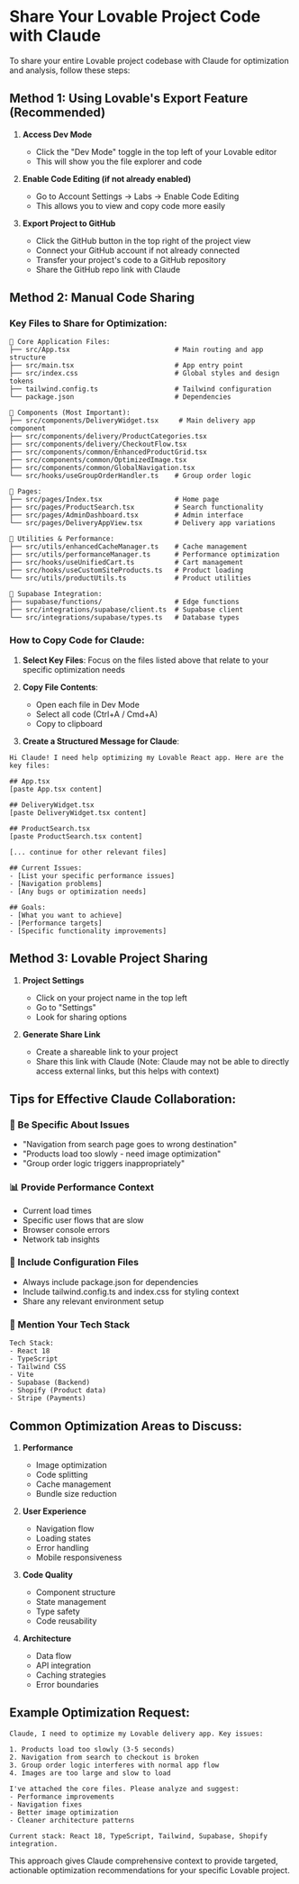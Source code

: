 # Share Your Lovable Project Code with Claude

To share your entire Lovable project codebase with Claude for optimization and analysis, follow these steps:

## Method 1: Using Lovable's Export Feature (Recommended)

1. **Access Dev Mode**
   - Click the "Dev Mode" toggle in the top left of your Lovable editor
   - This will show you the file explorer and code

2. **Enable Code Editing (if not already enabled)**
   - Go to Account Settings → Labs → Enable Code Editing
   - This allows you to view and copy code more easily

3. **Export Project to GitHub**
   - Click the GitHub button in the top right of the project view
   - Connect your GitHub account if not already connected
   - Transfer your project's code to a GitHub repository
   - Share the GitHub repo link with Claude

## Method 2: Manual Code Sharing

### Key Files to Share for Optimization:

```
📁 Core Application Files:
├── src/App.tsx                          # Main routing and app structure
├── src/main.tsx                         # App entry point
├── src/index.css                        # Global styles and design tokens
├── tailwind.config.ts                   # Tailwind configuration
└── package.json                         # Dependencies

📁 Components (Most Important):
├── src/components/DeliveryWidget.tsx     # Main delivery app component
├── src/components/delivery/ProductCategories.tsx
├── src/components/delivery/CheckoutFlow.tsx
├── src/components/common/EnhancedProductGrid.tsx
├── src/components/common/OptimizedImage.tsx
├── src/components/common/GlobalNavigation.tsx
└── src/hooks/useGroupOrderHandler.ts    # Group order logic

📁 Pages:
├── src/pages/Index.tsx                  # Home page
├── src/pages/ProductSearch.tsx          # Search functionality
├── src/pages/AdminDashboard.tsx         # Admin interface
└── src/pages/DeliveryAppView.tsx        # Delivery app variations

📁 Utilities & Performance:
├── src/utils/enhancedCacheManager.ts    # Cache management
├── src/utils/performanceManager.ts      # Performance optimization
├── src/hooks/useUnifiedCart.ts          # Cart management
├── src/hooks/useCustomSiteProducts.ts   # Product loading
└── src/utils/productUtils.ts            # Product utilities

📁 Supabase Integration:
├── supabase/functions/                  # Edge functions
├── src/integrations/supabase/client.ts  # Supabase client
└── src/integrations/supabase/types.ts   # Database types
```

### How to Copy Code for Claude:

1. **Select Key Files**: Focus on the files listed above that relate to your specific optimization needs

2. **Copy File Contents**: 
   - Open each file in Dev Mode
   - Select all code (Ctrl+A / Cmd+A)
   - Copy to clipboard

3. **Create a Structured Message for Claude**:
```
Hi Claude! I need help optimizing my Lovable React app. Here are the key files:

## App.tsx
[paste App.tsx content]

## DeliveryWidget.tsx  
[paste DeliveryWidget.tsx content]

## ProductSearch.tsx
[paste ProductSearch.tsx content]

[... continue for other relevant files]

## Current Issues:
- [List your specific performance issues]
- [Navigation problems]
- [Any bugs or optimization needs]

## Goals:
- [What you want to achieve]
- [Performance targets]
- [Specific functionality improvements]
```

## Method 3: Lovable Project Sharing

1. **Project Settings**
   - Click on your project name in the top left
   - Go to "Settings"
   - Look for sharing options

2. **Generate Share Link**
   - Create a shareable link to your project
   - Share this link with Claude (Note: Claude may not be able to directly access external links, but this helps with context)

## Tips for Effective Claude Collaboration:

### 🎯 Be Specific About Issues
- "Navigation from search page goes to wrong destination"
- "Products load too slowly - need image optimization"
- "Group order logic triggers inappropriately"

### 📊 Provide Performance Context
- Current load times
- Specific user flows that are slow
- Browser console errors
- Network tab insights

### 🔧 Include Configuration Files
- Always include package.json for dependencies
- Include tailwind.config.ts and index.css for styling context
- Share any relevant environment setup

### 📱 Mention Your Tech Stack
```
Tech Stack:
- React 18
- TypeScript
- Tailwind CSS
- Vite
- Supabase (Backend)
- Shopify (Product data)
- Stripe (Payments)
```

## Common Optimization Areas to Discuss:

1. **Performance**
   - Image optimization
   - Code splitting
   - Cache management
   - Bundle size reduction

2. **User Experience**
   - Navigation flow
   - Loading states
   - Error handling
   - Mobile responsiveness

3. **Code Quality**
   - Component structure
   - State management
   - Type safety
   - Code reusability

4. **Architecture**
   - Data flow
   - API integration
   - Caching strategies
   - Error boundaries

## Example Optimization Request:

```
Claude, I need to optimize my Lovable delivery app. Key issues:

1. Products load too slowly (3-5 seconds)
2. Navigation from search to checkout is broken
3. Group order logic interferes with normal app flow
4. Images are too large and slow to load

I've attached the core files. Please analyze and suggest:
- Performance improvements
- Navigation fixes  
- Better image optimization
- Cleaner architecture patterns

Current stack: React 18, TypeScript, Tailwind, Supabase, Shopify integration.
```

This approach gives Claude comprehensive context to provide targeted, actionable optimization recommendations for your specific Lovable project.
